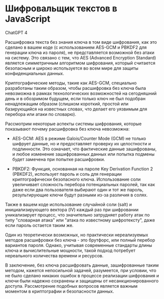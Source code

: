 # Шифровальщик текстов в JavaScript

ChatGPT 4

Расшифровка текста без знания ключа в том виде шифрования, как это сделано в вашем коде (с использованием AES-GCM и PBKDF2 для генерации ключа из пароля), не представляется возможной без атаки на систему. Это связано с тем, что AES (Advanced Encryption Standard) является симметричным алгоритмом шифрования, который считается безопасным и широко используется во всем мире для защиты конфиденциальных данных.

Криптографические методы, такие как AES-GCM, специально разработаны таким образом, чтобы расшифровка без ключа была невозможна в рамках технологических возможностей на сегодняшний день и в обозримом будущем, если только ключ не был подобран ненадлежащим образом (слишком короткий, простой или базирующийся на известных словах, что делает его уязвимым для перебора или атаки по словарю).

Рассмотрим некоторые аспекты системы шифрования, которые показывают почему расшифровка без ключа невозможна:

- AES-GCM: AES в режиме Galois/Counter Mode (GCM) не только шифрует данные, но и предоставляет проверку их целостности и подлинности. Это означает, что фактические данные зашифрованы, и любое изменение зашифрованных данных или попытка подмены будет замечена при попытке расшифровки.

- PBKDF2: Функция, основанная на пароле Key Derivation Function 2 (PBKDF2), использует пароль и соль для генерации криптографически безопасного ключа. Использование соли увеличивает сложность перебора потенциальных паролей, так как даже если два пользователя выбирают один и тот же пароль, результирующие ключи будут разными из-за различия в солях.

Также в вашем коде использование случайной соли (salt) и инициализирующего вектора (IV) каждый раз при шифровании уникализирует процесс, что значительно затрудняет работу атак по типу "словарная атака" или "атака по известному шифротексту", даже если пароль остается таким же.

Один из теоретически возможных, но практически нереализуемых методов расшифровки без ключа - это брутфорс, или полный перебор вариантов пароля. Однако, учитывая современные стандарты длины ключа и вычислительные мощности, такой подход потребует нереального количества времени и ресурсов.

В заключение, без ключа расшифровать данные, зашифрованные таким методом, кажется непосильной задачей, разумеется, при условии, что не было сделано никаких ошибок в процессе реализации шифрования и ключи были надежно сохранены и защищены от несанкционированного доступа. Рассмотрение подобных вопросов является важным моментом в криптографии и безопасности данных.
